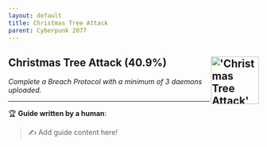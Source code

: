 ```yaml
---
layout: default
title: Christmas Tree Attack
parent: Cyberpunk 2077
---
```


## Christmas Tree Attack (40.9%) <img align="right" src="https://cdn.cloudflare.steamstatic.com/steamcommunity/public/images/apps/1091500/8af08786073d0d2ba2374f00eb6bd876c593891e.jpg" alt="'Christmas Tree Attack' achievement icon" width="96" height="96">

_Complete a Breach Protocol with a minimum of 3 daemons uploaded._

---

:trophy: **Guide written by a human**:

> :writing_hand: Add guide content here!

